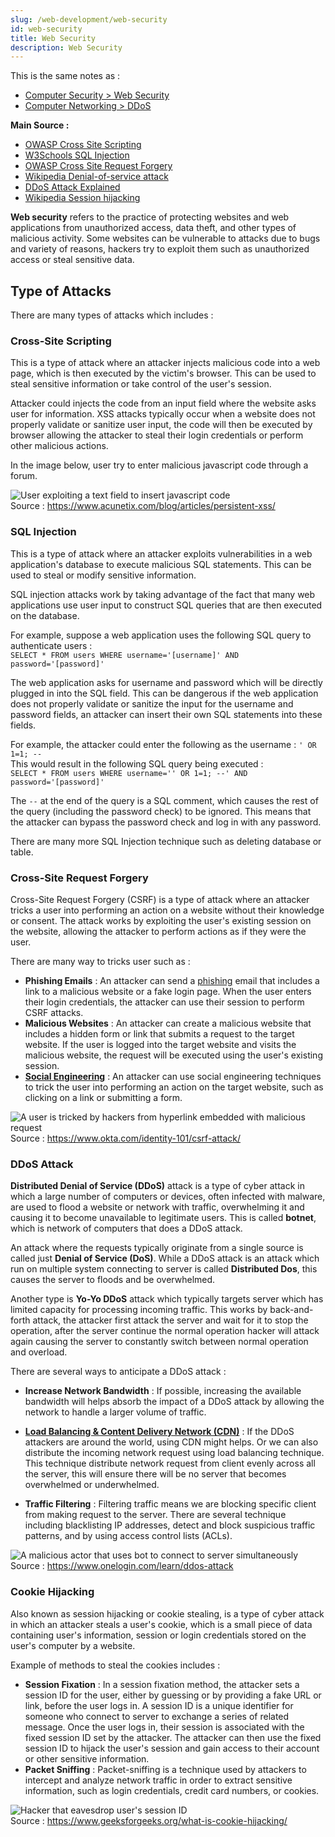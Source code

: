 ```yaml
---
slug: /web-development/web-security
id: web-security
title: Web Security
description: Web Security
---
```


This is the same notes as :

- [Computer Security > Web Security](/computer-security/web-security)
- [Computer Networking > DDoS](/computer-networking/ddos-attack)

**Main Source :**

- [OWASP Cross Site Scripting](https://owasp.org/www-community/attacks/xss/)
- [W3Schools SQL Injection](https://www.w3schools.com/sql/sql_injection.asp)
- [OWASP Cross Site Request Forgery](https://owasp.org/www-community/attacks/csrf)
- [Wikipedia Denial-of-service attack](https://en.wikipedia.org/wiki/Denial-of-service_attack)
- [DDoS Attack Explained](https://youtu.be/ilhGh9CEIwM?si=tVeGgpOmlVOtxNSx)
- [Wikipedia Session hijacking](https://en.wikipedia.org/wiki/Session_hijacking)

**Web security** refers to the practice of protecting websites and web applications from unauthorized access, data theft, and other types of malicious activity. Some websites can be vulnerable to attacks due to bugs and variety of reasons, hackers try to exploit them such as unauthorized access or steal sensitive data.

## Type of Attacks

There are many types of attacks which includes :

### Cross-Site Scripting

This is a type of attack where an attacker injects malicious code into a web page, which is then executed by the victim's browser. This can be used to steal sensitive information or take control of the user's session.

Attacker could injects the code from an input field where the website asks user for information. XSS attacks typically occur when a website does not properly validate or sanitize user input, the code will then be executed by browser allowing the attacker to steal their login credentials or perform other malicious actions.

In the image below, user try to enter malicious javascript code through a forum.

![User exploiting a text field to insert javascript code](./xss.png)  
Source : https://www.acunetix.com/blog/articles/persistent-xss/

### SQL Injection

This is a type of attack where an attacker exploits vulnerabilities in a web application's database to execute malicious SQL statements. This can be used to steal or modify sensitive information.

SQL injection attacks work by taking advantage of the fact that many web applications use user input to construct SQL queries that are then executed on the database.

For example, suppose a web application uses the following SQL query to authenticate users :  
`SELECT * FROM users WHERE username='[username]' AND password='[password]'`

The web application asks for username and password which will be directly plugged in into the SQL field. This can be dangerous if the web application does not properly validate or sanitize the input for the username and password fields, an attacker can insert their own SQL statements into these fields.

For example, the attacker could enter the following as the username : `' OR 1=1; --`  
This would result in the following SQL query being executed :  
`SELECT * FROM users WHERE username='' OR 1=1; --' AND password='[password]'`

The `--` at the end of the query is a SQL comment, which causes the rest of the query (including the password check) to be ignored. This means that the attacker can bypass the password check and log in with any password.

There are many more SQL Injection technique such as deleting database or table.

### Cross-Site Request Forgery

Cross-Site Request Forgery (CSRF) is a type of attack where an attacker tricks a user into performing an action on a website without their knowledge or consent. The attack works by exploiting the user's existing session on the website, allowing the attacker to perform actions as if they were the user.

There are many way to tricks user such as :

- **Phishing Emails** : An attacker can send a [phishing](/computer-security/phising) email that includes a link to a malicious website or a fake login page. When the user enters their login credentials, the attacker can use their session to perform CSRF attacks.
- **Malicious Websites** : An attacker can create a malicious website that includes a hidden form or link that submits a request to the target website. If the user is logged into the target website and visits the malicious website, the request will be executed using the user's existing session.
- [**Social Engineering**](/computer-security/social-engineering) : An attacker can use social engineering techniques to trick the user into performing an action on the target website, such as clicking on a link or submitting a form.

![A user is tricked by hackers from hyperlink embedded with malicious request](./csrf.png)  
Source : https://www.okta.com/identity-101/csrf-attack/

### DDoS Attack

**Distributed Denial of Service (DDoS)** attack is a type of cyber attack in which a large number of computers or devices, often infected with malware, are used to flood a website or network with traffic, overwhelming it and causing it to become unavailable to legitimate users. This is called **botnet**, which is network of computers that does a DDoS attack.

An attack where the requests typically originate from a single source is called just **Denial of Service (DoS)**. While a DDoS attack is an attack which run on multiple system connecting to server is called **Distributed Dos**, this causes the server to floods and be overwhelmed.

Another type is **Yo-Yo DDoS** attack which typically targets server which has limited capacity for processing incoming traffic. This works by back-and-forth attack, the attacker first attack the server and wait for it to stop the operation, after the server continue the normal operation hacker will attack again causing the server to constantly switch between normal operation and overload.

There are several ways to anticipate a DDoS attack :

- **Increase Network Bandwidth** : If possible, increasing the available bandwidth will helps absorb the impact of a DDoS attack by allowing the network to handle a larger volume of traffic.

- **[Load Balancing & Content Delivery Network (CDN)](/computer-networking/server#server-optimization)** : If the DDoS attackers are around the world, using CDN might helps. Or we can also distribute the incoming network request using load balancing technique. This technique distribute network request from client evenly across all the server, this will ensure there will be no server that becomes overwhelmed or underwhelmed.

- **Traffic Filtering** : Filtering traffic means we are blocking specific client from making request to the server. There are several technique including blacklisting IP addresses, detect and block suspicious traffic patterns, and by using access control lists (ACLs).

![A malicious actor that uses bot to connect to server simultaneously](./ddos.png)  
Source : https://www.onelogin.com/learn/ddos-attack

### Cookie Hijacking

Also known as session hijacking or cookie stealing, is a type of cyber attack in which an attacker steals a user's cookie, which is a small piece of data containing user's information, session or login credentials stored on the user's computer by a website.

Example of methods to steal the cookies includes :

- **Session Fixation** : In a session fixation method, the attacker sets a session ID for the user, either by guessing or by providing a fake URL or link, before the user logs in. A session ID is a unique identifier for someone who connect to server to exchange a series of related message. Once the user logs in, their session is associated with the fixed session ID set by the attacker. The attacker can then use the fixed session ID to hijack the user's session and gain access to their account or other sensitive information.
- **Packet Sniffing** : Packet-sniffing is a technique used by attackers to intercept and analyze network traffic in order to extract sensitive information, such as login credentials, credit card numbers, or cookies.

![Hacker that eavesdrop user's session ID](./cookie-hijacking.png)  
Source : https://www.geeksforgeeks.org/what-is-cookie-hijacking/
